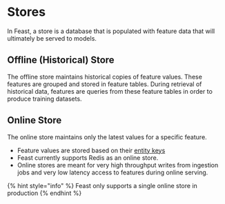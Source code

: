 # Stores

In Feast, a store is a database that is populated with feature data that will ultimately be served to models.

## Offline \(Historical\) Store

The offline store maintains historical copies of feature values. These features are grouped and stored in feature tables. During retrieval of historical data, features are queries from these feature tables in order to produce training datasets.

## Online Store

The online store maintains only the latest values for a specific feature.

* Feature values are stored based on their [entity keys]()
* Feast currently supports Redis as an online store.
* Online stores are meant for very high throughput writes from ingestion jobs and very low latency access to features during online serving.

{% hint style="info" %}
Feast only supports a single online store in production
{% endhint %}

